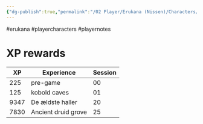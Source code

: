 ```yaml
---
{"dg-publish":true,"permalink":"/02 Player/Erukana (Nissen)/Characters/XP log/"}
---
```


#erukana #playercharacters #playernotes 

# XP rewards 

| XP   | Experience          | Session |
| ---- | ------------------- | ------- |
| 225  | pre-game            | 00      |
| 125  | kobold caves        | 01      |
| 9347 | De ældste haller    | 20      |
| 7830 | Ancient druid grove | 25      |


